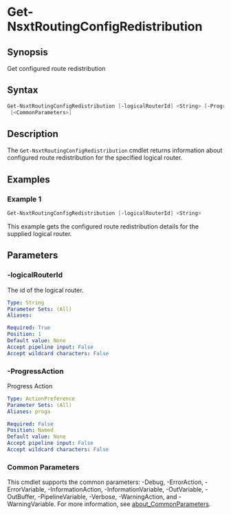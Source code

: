 # Get-NsxtRoutingConfigRedistribution

## Synopsis

Get configured route redistribution

## Syntax

```powershell
Get-NsxtRoutingConfigRedistribution [-logicalRouterId] <String> [-ProgressAction <ActionPreference>]
 [<CommonParameters>]
```

## Description

The `Get-NsxtRoutingConfigRedistribution` cmdlet returns information about configured route redistribution for the
specified logical router.

## Examples

### Example 1

```powershell
Get-NsxtRoutingConfigRedistribution [-logicalRouterId] <String>
```

This example gets the configured route redistribution details for the supplied logical router.

## Parameters

### -logicalRouterId

The id of the logical router.

```yaml
Type: String
Parameter Sets: (All)
Aliases:

Required: True
Position: 1
Default value: None
Accept pipeline input: False
Accept wildcard characters: False
```

### -ProgressAction

Progress Action

```yaml
Type: ActionPreference
Parameter Sets: (All)
Aliases: proga

Required: False
Position: Named
Default value: None
Accept pipeline input: False
Accept wildcard characters: False
```

### Common Parameters

This cmdlet supports the common parameters: -Debug, -ErrorAction, -ErrorVariable, -InformationAction, -InformationVariable, -OutVariable, -OutBuffer, -PipelineVariable, -Verbose, -WarningAction, and -WarningVariable. For more information, see [about_CommonParameters](http://go.microsoft.com/fwlink/?LinkID=113216).
